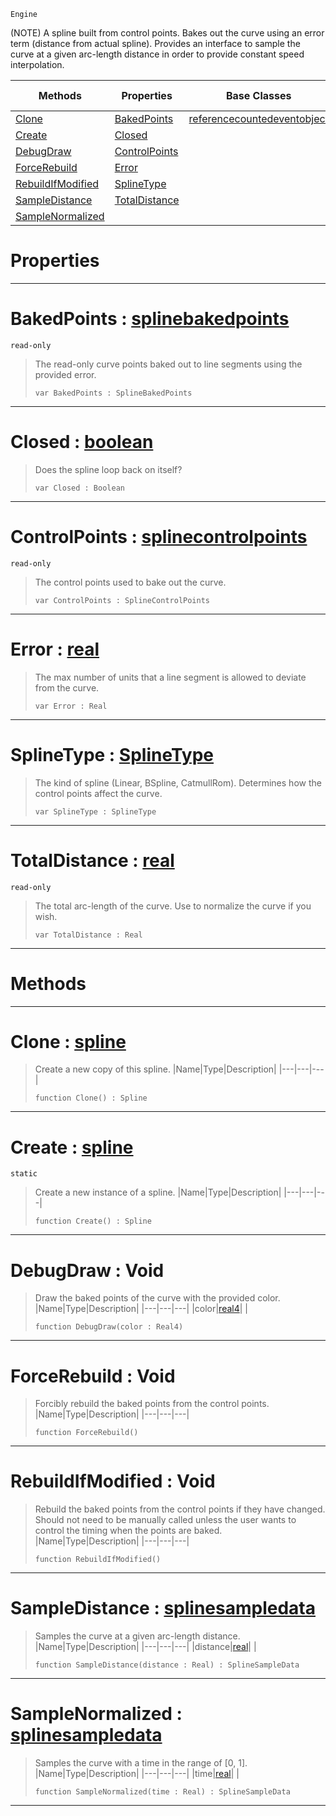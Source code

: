  `Engine`

(NOTE) A spline built from control points. Bakes out the curve using an error term (distance from actual spline). Provides an interface to sample the curve at a given arc-length distance in order to provide constant speed interpolation.

|Methods|Properties|Base Classes|Derived Classes|
|---|---|---|---|
|[Clone](spline.md#clone-zilch-engine-docume)|[BakedPoints](spline.md#bakedpoints-zilch-engine)|[referencecountedeventobject](referencecountedeventobject.md)| |
|[Create](spline.md#create-zilch-engine-docum)|[Closed](spline.md#closed-zilch-engine-docum)| | |
|[DebugDraw](spline.md#debugdraw-void)|[ControlPoints](spline.md#controlpoints-zilch-engin)| | |
|[ForceRebuild](spline.md#forcerebuild-void)|[Error](spline.md#error-zilch-engine-docume)| | |
|[RebuildIfModified](spline.md#rebuildifmodified-void)|[SplineType](spline.md#splinetype-zilch-engine-d)| | |
|[SampleDistance](spline.md#sampledistance-zilch-engi)|[TotalDistance](spline.md#totaldistance-zilch-engin)| | |
|[SampleNormalized](spline.md#samplenormalized-zilch-en)| | | |


 #  Properties


---  
 #  BakedPoints : [splinebakedpoints](splinebakedpoints.md)

 `read-only`

> The read-only curve points baked out to line segments using the provided error.
> ```TS:Nada
> var BakedPoints : SplineBakedPoints


---  
 #  Closed : [boolean](../nada_base_types/boolean.md)

> Does the spline loop back on itself?
> ```TS:Nada
> var Closed : Boolean


---  
 #  ControlPoints : [splinecontrolpoints](splinecontrolpoints.md)

 `read-only`

> The control points used to bake out the curve.
> ```TS:Nada
> var ControlPoints : SplineControlPoints


---  
 #  Error : [real](../nada_base_types/real.md)

> The max number of units that a line segment is allowed to deviate from the curve.
> ```TS:Nada
> var Error : Real


---  
 #  SplineType : [SplineType](../enum_reference.md#splinetype)

> The kind of spline (Linear, BSpline, CatmullRom). Determines how the control points affect the curve.
> ```TS:Nada
> var SplineType : SplineType


---  
 #  TotalDistance : [real](../nada_base_types/real.md)

 `read-only`

> The total arc-length of the curve. Use to normalize the curve if you wish.
> ```TS:Nada
> var TotalDistance : Real


---  
 #  Methods


---  
 #  Clone : [spline](spline.md)

> Create a new copy of this spline.
> |Name|Type|Description|
> |---|---|---|
> ```TS:Nada
> function Clone() : Spline
> ``` 


---  
 #  Create : [spline](spline.md)

 `static`

> Create a new instance of a spline.
> |Name|Type|Description|
> |---|---|---|
> ```TS:Nada
> function Create() : Spline
> ``` 


---  
 #  DebugDraw : Void

> Draw the baked points of the curve with the provided color.
> |Name|Type|Description|
> |---|---|---|
> |color|[real4](../nada_base_types/real4.md)| |
> ```TS:Nada
> function DebugDraw(color : Real4)
> ``` 


---  
 #  ForceRebuild : Void

> Forcibly rebuild the baked points from the control points.
> |Name|Type|Description|
> |---|---|---|
> ```TS:Nada
> function ForceRebuild()
> ``` 


---  
 #  RebuildIfModified : Void

> Rebuild the baked points from the control points if they have changed. Should not need to be manually called unless the user wants to control the timing when the points are baked.
> |Name|Type|Description|
> |---|---|---|
> ```TS:Nada
> function RebuildIfModified()
> ``` 


---  
 #  SampleDistance : [splinesampledata](splinesampledata.md)

> Samples the curve at a given arc-length distance.
> |Name|Type|Description|
> |---|---|---|
> |distance|[real](../nada_base_types/real.md)| |
> ```TS:Nada
> function SampleDistance(distance : Real) : SplineSampleData
> ``` 


---  
 #  SampleNormalized : [splinesampledata](splinesampledata.md)

> Samples the curve with a time in the range of [0, 1].
> |Name|Type|Description|
> |---|---|---|
> |time|[real](../nada_base_types/real.md)| |
> ```TS:Nada
> function SampleNormalized(time : Real) : SplineSampleData
> ``` 


---  
 

 